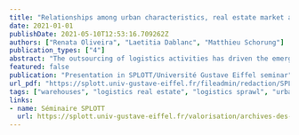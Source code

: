 ```yaml
---
title: "Relationships among urban characteristics, real estate market and spatial patterns of warehouses in different geographic contexts"
date: 2021-01-01
publishDate: 2021-05-10T12:53:16.709262Z
authors: ["Renata Oliveira", "Laetitia Dablanc", "Matthieu Schorung"]
publication_types: ["4"]
abstract: "The outsourcing of logistics activities has driven the emergence of an urban logistics real estate market. Urban land and floor space scarcity and economies of scale have mostly relocated logistics facilities towards less dense and more peripheral areas of cities1–6. This process, known as 'logistics sprawl,' has compromised urban sustainability, livability, and economic growth1–4. Through this research, as a contribution to the Logistics City Chair, we explore the hypotheses that logistics sprawl is higher in cities with a high differential between central and suburban land/rent values. We have compared the urban spatial structure with warehouses' location and rent prices in 53 metropolitan areas worldwide. The methodological steps of this research were based on two primary analyses: (i) the characterization of the urban spatial structure in each metropolitan area and the relationship among urban variables, warehouse location, and real estate rent prices; and (ii) a comparative analysis among the metropolitan areas under investigation, considering the meta-analysis of logistics sprawl in published studies (Palacios-Argüello and Dablanc, 2020a) and the differential warehouse rent price concerning central and suburban areas."
featured: false
publication: "Presentation in SPLOTT/Université Gustave Eiffel seminar"
url_pdf: "https://splott.univ-gustave-eiffel.fr/fileadmin/redaction/SPLOTT/archives_seminaire_SPLOTT/Renata.pdf"
tags: ["warehouses", "logistics real estate", "logistics sprawl", "urban spatial structure"]
links: 
- name: Séminaire SPLOTT
  url: https://splott.univ-gustave-eiffel.fr/valorisation/archives-des-seminaires/archives-du-seminaire-splott
---
```


